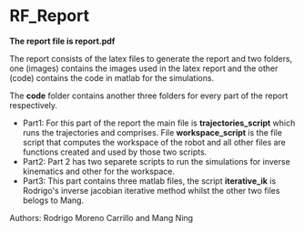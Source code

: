 # RF_Report

**The report file is report.pdf**

The report consists of the latex files to generate the report and two folders,
one (images) contains the images used in the latex report and the other (code)
contains the code in matlab for the simulations.

The __code__ folder contains another three folders for every part of the report
respectively.

- Part1:    For this part of the report the main file is **trajectories_script**
            which runs the trajectories and comprises. File **workspace_script**
            is the file script that computes the workspace of the robot and all 
            other files are functions created and used by those two scripts.
- Part2:    Part 2 has two separete scripts to run the simulations for inverse
            kinematics and other for the workspace.
- Part3:    This part contains three matlab files, the script **iterative_ik**
            is Rodrigo's inverse jacobian iterative method whilst the other two
            files belogs to Mang.

Authors: Rodrigo Moreno Carrillo and Mang Ning